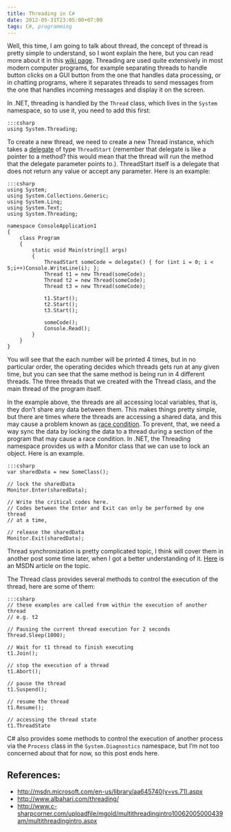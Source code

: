 ```yaml
---
title: Threading in C#
date: 2012-05-31T23:05:00+07:00
tags: C#, programming
---
```



Well, this time, I am going to talk about thread, the concept of thread
is pretty simple to understand, so I wont explain the here, but you can
read more about it in this [wiki page][link1]. Threading are used quite
extensively in most modern computer programs, for example separating
threads to handle button clicks on a GUI button from the one that
handles data processing, or in chatting programs, where it separates
threads to send messages from the one that handles incoming messages and
display it on the screen.

In .NET, threading is handled by the `Thread` class, which lives in
the `System` namespace, so to use it, you need to add this first:

    :::csharp
    using System.Threading;

To create a new thread, we need to create a new Thread instance, which
takes a [delegate][link3] of type `ThreadStart` (remember that delegate is
like a pointer to a method? this would mean that the thread will run the
method that the delegate parameter points to.). ThreadStart itself is a
delegate that does not return any value or accept any parameter. Here is
an example:

    :::csharp
    using System;
    using System.Collections.Generic;
    using System.Linq;
    using System.Text;
    using System.Threading;

    namespace ConsoleApplication1
    {
        class Program
        {
            static void Main(string[] args)
            {
                ThreadStart someCode = delegate() { for (int i = 0; i < 5;i++)Console.WriteLine(i); };
                Thread t1 = new Thread(someCode);
                Thread t2 = new Thread(someCode);
                Thread t3 = new Thread(someCode);

                t1.Start();
                t2.Start();
                t3.Start();

                someCode();
                Console.Read();
            }
        }
    }

You will see that the each number will be printed 4 times, but in no
particular order, the operating decides which threads gets run at any
given time, but you can see that the same method is being run in 4
different threads. The three threads that we created with the Thread
class, and the main thread of the program itself.

In the example above, the threads are all accessing local variables,
that is, they don’t share any data between them. This makes things
pretty simple, but there are times where the threads are accessing a
shared data, and this may cause a problem known as [race condition][link2]. To
prevent, that, we need a way sync the data by locking the data to a
thread during a section of the program that may cause a race condition.
In .NET, the Threading namespace provides us with a Monitor class that
we can use to lock an object. Here is an example.

    :::csharp
    var sharedData = new SomeClass();

    // lock the sharedData
    Monitor.Enter(sharedData);

    // Write the critical codes here.
    // Codes between the Enter and Exit can only be performed by one thread
    // at a time,

    // release the sharedData
    Monitor.Exit(sharedData);

Thread synchronization is pretty complicated topic, I think will cover
them in another post some time later, when I got a better understanding
of it. [Here][link4] is an MSDN article on the topic.

The Thread class provides several methods to control the execution of
the thread, here are some of them:

    :::csharp
    // these examples are called from within the execution of another thread
    // e.g. t2

    // Pausing the current thread execution for 2 seconds
    Thread.Sleep(1000);

    // Wait for t1 thread to finish executing
    t1.Join();

    // stop the execution of a thread
    t1.Abort();

    // pause the thread
    t1.Suspend();

    // resume the thread
    t1.Resume();

    // accessing the thread state
    t1.ThreadState

C# also provides some methods to control the execution of another
process via the `Process` class in the `System.Diagnostics` namespace,
but I’m not too concerned about that for now, so this post ends here.

## References:
* <http://msdn.microsoft.com/en-us/library/aa645740(v=vs.71).aspx>
* <http://www.albahari.com/threading/>
* <http://www.c-sharpcorner.com/uploadfile/mgold/multithreadingintro10062005000439am/multithreadingintro.aspx>

[link1]: http://en.wikipedia.org/wiki/Thread_(computing)
[link2]: http://en.wikipedia.org/wiki/Race_condition
[link3]: http://www.myblog.name/2012/05/delegates-in-c-and-a-tiny-bits-of-events/
[link4]: http://msdn.microsoft.com/en-us/library/ms173179.aspx
